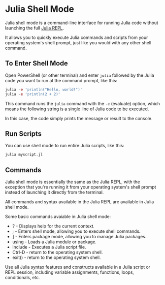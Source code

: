 # Julia Shell Mode

Julia shell mode is a command-line interface for running Julia code without launching the full [Julia REPL](REPL.md). 

It allows you to quickly execute Julia commands and scripts from your operating system's shell prompt, just like you would with any other shell command.

## To Enter Shell Mode

Open PowerShell (or other terminal) and enter `julia` followed by the Julia code you want to run at the command prompt, like this:

```Julia
julia -e 'println("Hello, world!")'
julia -e 'println(2 + 2)'

```

This command runs the `julia` command with the `-e` (evaluate) option, 
which means the following string is a single line of Julia code to be executed. 

In this case, the code simply prints the message or result to the console.

## Run Scripts

You can use shell mode to run entire Julia scripts, like this:

```julia
julia myscript.jl
```

## Commands

Julia shell mode is essentially the same as the Julia REPL, 
with the exception that you're running it from your operating system's shell prompt instead of launching it directly from the terminal. 

All commands and syntax available in the Julia REPL are available in Julia shell mode.

Some basic commands avaiable in Julia shell mode:

- ? - Displays help for the current context.
- ; - Enters shell mode, allowing you to execute shell commands.
- ] - Enters package mode, allowing you to manage Julia packages.
- using - Loads a Julia module or package.
- include - Executes a Julia script file.
- Ctrl-D - return to the operating system shell.
- exit() - return to the operating system shell.

Use all Julia syntax features and constructs available in a Julia script or REPL session, including variable assignments, functions, loops, conditionals, etc.